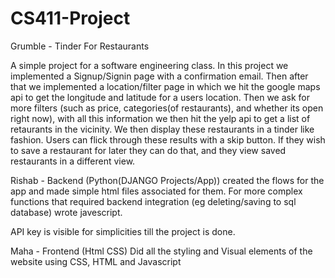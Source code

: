 # CS411-Project
Grumble - Tinder For Restaurants 

A simple project for a software engineering class. In this project we implemented a Signup/Signin page with a confirmation email. Then after that we implemented a location/filter page in which 
we hit the google maps api to get the longitude and latitude for a users location. Then we ask for more filters (such as price, categories(of restaurants), and whether its open right now), with
all this information we then hit the yelp api to get a list of retaurants in the vicinity. We then display these restaurants in a tinder like fashion. Users can flick through these results with a skip button. If they wish to save a restaurant for later they can do that, and they view saved restaurants in a different view.

Rishab - Backend (Python(DJANGO Projects/App))
created the flows for the app and made simple html files associated for them. 
For more complex functions that required backend integration (eg deleting/saving to sql database) wrote javescript.

API key is visible for simplicities till the project is done.

Maha - Frontend (Html CSS)
Did all the styling and Visual elements of the website using CSS, HTML and Javascript
